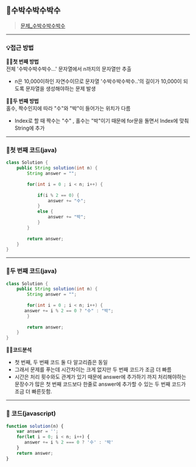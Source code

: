 ## 📝수박수박수박수
>[문제_수박수박수박수](https://programmers.co.kr/learn/courses/30/lessons/12922)

---
### 💡접근 방법
**🙋‍♀️첫 번째 방법**     
전체 '수박수박수박수...' 문자열에서 n까지의 문자열만 추출     
- n은 10,000이하인 자연수이므로 문자열 '수박수박수박수..'의 길이가 10,000이 되도록 문자열을 생성해야하는 문제 발생

**🙋‍♀️두 번째 방법**     
홀수, 짝수인지에 따라 "수"와 "박"이 들어가는 위치가 다름
- Index로 할 때 짝수는 "수" , 홀수는 "박"이기 때문에 for문을 돌면서 Index에 맞춰 String에 추가

---
### 📍첫 번째 코드(java)
```java
class Solution {
    public String solution(int n) {
        String answer = "";
        
        for(int i = 0 ; i < n; i++) {
            
            if(i % 2 == 0) {
                answer += "수";
            }
            else {
                answer += "박";
            }            
        }
        
        return answer;
    }
}
```
---
### 📍두 번째 코드(java)
``` java
class Solution {
    public String solution(int n) {
        String answer = "";
        
        for(int i = 0 ; i < n; i++) {
	   answer += i % 2 == 0 ? "수" : "박";
        }
        
        return answer;
    }
}
```

**🙋‍♀️코드분석**
- 첫 번째, 두 번째 코드 둘 다 알고리즘은 동일
- 그래서 문제를 푸는데 시간차이는 크게 없지만 두 번째 코드가 조금 더 빠름
- 시간은 처리 횟수와도 관계가 있기 때문에 answer에 추가하기 까지 처리해야하는 문장수가 많은 첫 번째 코드보다 한줄로 answer에 추가할 수 있는 두 번째 코드가 조금 더 빠른듯함.


---
### 📍 코드(javascript)
```javascript
function solution(n) {
    var answer = '';
    for(let i = 0; i < n; i++) {
       answer += i % 2 === 0 ? '수' : '박'
    }
    return answer;
}
```
